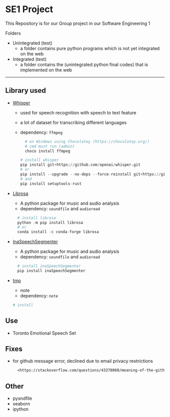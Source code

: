 # SE1 Project

This Repository is for our Group project in our Software Engineering 1

Folders

- Unintegrated (test)
  - a folder contains pure python programs which is not yet integrated on the web
- Integrated (test)
  - a folder contains the (unintegrated python final codes) that is implemented on the web

---

## Library used

- [Whisper](<https://github.com/openai/whisper>)

  - used for speech recognition with speech to text feature
  - a lot of dataset for transcribing different languages
  - dependency: `ffmpeg`

    ```py
      # on Windows using Chocolatey (https://chocolatey.org/)
      # cmd must run (admin)
      choco install ffmpeg
    ```

    ```py
    # install whisper
    pip install git+https://github.com/openai/whisper.git 
    # or 
    pip install --upgrade --no-deps --force-reinstall git+https://github.com/openai/whisper.git
    # and
    pip install setuptools-rust
    ```

- [Librosa](https://github.com/librosa/librosa)
  
  - A python package for music and audio analysis
  - dependency: `soundfile` and `audioread`
  
  ```py
    # install librosa
    python -m pip install librosa
    # or 
    conda install -c conda-forge librosa
  ```

- [InaSpeechSegmenter](https://github.com/ina-foss/inaSpeechSegmenter)
  
  - A python package for music and audio analysis
  - dependency: `soundfile` and `audioread`
  
  ```py
    # install inaSpeechSegmenter
    pip install inaSpeechSegmenter
  ```

- [tmp](tmp)
  
  - note
  - dependency: `note`
  
  ```py
  # install
  ```

## Use

- Toronto Emotional Speech Set

## Fixes

- for github message error, declined due to email privacy restrictions
  
  ```txt
    <https://stackoverflow.com/questions/43378060/meaning-of-the-github-message-push-declined-due-to-email-privacy-restrictions>
  ```

## Other

- pysndfile
- seaborn
- ipython

